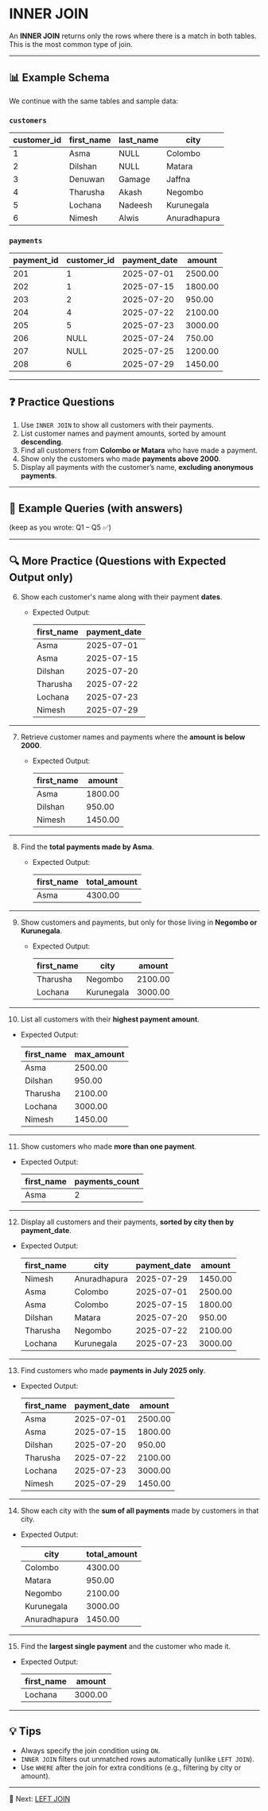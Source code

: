 # INNER JOIN

An **INNER JOIN** returns only the rows where there is a match in both tables.
This is the most common type of join.

---

## 📊 Example Schema

We continue with the same tables and sample data:

### `customers`

| customer\_id | first\_name | last\_name | city         |
| ------------ | ----------- | ---------- | ------------ |
| 1            | Asma        | NULL       | Colombo      |
| 2            | Dilshan     | NULL       | Matara       |
| 3            | Denuwan     | Gamage     | Jaffna       |
| 4            | Tharusha    | Akash      | Negombo      |
| 5            | Lochana     | Nadeesh    | Kurunegala   |
| 6            | Nimesh      | Alwis      | Anuradhapura |

### `payments`

| payment\_id | customer\_id | payment\_date | amount  |
| ----------- | ------------ | ------------- | ------- |
| 201         | 1            | 2025-07-01    | 2500.00 |
| 202         | 1            | 2025-07-15    | 1800.00 |
| 203         | 2            | 2025-07-20    | 950.00  |
| 204         | 4            | 2025-07-22    | 2100.00 |
| 205         | 5            | 2025-07-23    | 3000.00 |
| 206         | NULL         | 2025-07-24    | 750.00  |
| 207         | NULL         | 2025-07-25    | 1200.00 |
| 208         | 6            | 2025-07-29    | 1450.00 |

---

## ❓ Practice Questions

1. Use `INNER JOIN` to show all customers with their payments.
2. List customer names and payment amounts, sorted by amount **descending**.
3. Find all customers from **Colombo or Matara** who have made a payment.
4. Show only the customers who made **payments above 2000**.
5. Display all payments with the customer’s name, **excluding anonymous payments**.

---

## 📝 Example Queries (with answers)

(keep as you wrote: Q1 – Q5 ✅)

---

## 🔍 More Practice (Questions with Expected Output only)

6. Show each customer's name along with their payment **dates**.

   * Expected Output:

     | first\_name | payment\_date |
     | ----------- | ------------- |
     | Asma        | 2025-07-01    |
     | Asma        | 2025-07-15    |
     | Dilshan     | 2025-07-20    |
     | Tharusha    | 2025-07-22    |
     | Lochana     | 2025-07-23    |
     | Nimesh      | 2025-07-29    |

---

7. Retrieve customer names and payments where the **amount is below 2000**.

   * Expected Output:

     | first\_name | amount  |
     | ----------- | ------- |
     | Asma        | 1800.00 |
     | Dilshan     | 950.00  |
     | Nimesh      | 1450.00 |

---

8. Find the **total payments made by Asma**.

   * Expected Output:

     | first\_name | total\_amount |
     | ----------- | ------------- |
     | Asma        | 4300.00       |

---

9. Show customers and payments, but only for those living in **Negombo or Kurunegala**.

   * Expected Output:

     | first\_name | city       | amount  |
     | ----------- | ---------- | ------- |
     | Tharusha    | Negombo    | 2100.00 |
     | Lochana     | Kurunegala | 3000.00 |

---

10. List all customers with their **highest payment amount**.

* Expected Output:

  | first\_name | max\_amount |
  | ----------- | ----------- |
  | Asma        | 2500.00     |
  | Dilshan     | 950.00      |
  | Tharusha    | 2100.00     |
  | Lochana     | 3000.00     |
  | Nimesh      | 1450.00     |

---

11. Show customers who made **more than one payment**.

* Expected Output:

  | first\_name | payments\_count |
  | ----------- | --------------- |
  | Asma        | 2               |

---

12. Display all customers and their payments, **sorted by city then by payment\_date**.

* Expected Output:

  | first\_name | city         | payment\_date | amount  |
  | ----------- | ------------ | ------------- | ------- |
  | Nimesh      | Anuradhapura | 2025-07-29    | 1450.00 |
  | Asma        | Colombo      | 2025-07-01    | 2500.00 |
  | Asma        | Colombo      | 2025-07-15    | 1800.00 |
  | Dilshan     | Matara       | 2025-07-20    | 950.00  |
  | Tharusha    | Negombo      | 2025-07-22    | 2100.00 |
  | Lochana     | Kurunegala   | 2025-07-23    | 3000.00 |

---

13. Find customers who made **payments in July 2025 only**.

* Expected Output:

  | first\_name | payment\_date | amount  |
  | ----------- | ------------- | ------- |
  | Asma        | 2025-07-01    | 2500.00 |
  | Asma        | 2025-07-15    | 1800.00 |
  | Dilshan     | 2025-07-20    | 950.00  |
  | Tharusha    | 2025-07-22    | 2100.00 |
  | Lochana     | 2025-07-23    | 3000.00 |
  | Nimesh      | 2025-07-29    | 1450.00 |

---

14. Show each city with the **sum of all payments** made by customers in that city.

* Expected Output:

  | city         | total\_amount |
  | ------------ | ------------- |
  | Colombo      | 4300.00       |
  | Matara       | 950.00        |
  | Negombo      | 2100.00       |
  | Kurunegala   | 3000.00       |
  | Anuradhapura | 1450.00       |

---

15. Find the **largest single payment** and the customer who made it.

* Expected Output:

  | first\_name | amount  |
  | ----------- | ------- |
  | Lochana     | 3000.00 |

---

## 💡 Tips

* Always specify the join condition using `ON`.
* `INNER JOIN` filters out unmatched rows automatically (unlike `LEFT JOIN`).
* Use `WHERE` after the join for extra conditions (e.g., filtering by city or amount).

---

🚀 Next: [LEFT JOIN](../left-join/README.md)